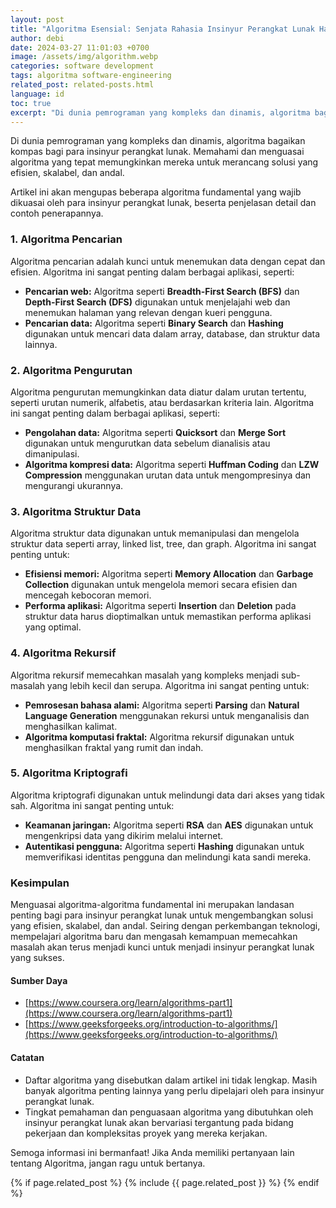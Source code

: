 ```yaml
---
layout: post
title: "Algoritma Esensial: Senjata Rahasia Insinyur Perangkat Lunak Handal"
author: debi
date: 2024-03-27 11:01:03 +0700
image: /assets/img/algorithm.webp
categories: software development
tags: algoritma software-engineering 
related_post: related-posts.html
language: id
toc: true
excerpt: "Di dunia pemrograman yang kompleks dan dinamis, algoritma bagaikan kompas bagi para insinyur perangkat lunak. Memahami dan menguasai algoritma yang tepat memungkinkan mereka untuk merancang solusi yang efisien, skalabel, dan andal. Artikel ini akan mengupas beberapa algoritma fundamental yang wajib dikuasai oleh para insinyur perangkat lunak, beserta penjelasan detail dan contoh penerapannya."
---
```


Di dunia pemrograman yang kompleks dan dinamis, algoritma bagaikan kompas bagi para insinyur perangkat lunak. Memahami dan menguasai algoritma yang tepat memungkinkan mereka untuk merancang solusi yang efisien, skalabel, dan andal. 

Artikel ini akan mengupas beberapa algoritma fundamental yang wajib dikuasai oleh para insinyur perangkat lunak, beserta penjelasan detail dan contoh penerapannya.

### 1. Algoritma Pencarian

Algoritma pencarian adalah kunci untuk menemukan data dengan cepat dan efisien. Algoritma ini sangat penting dalam berbagai aplikasi, seperti:

* **Pencarian web:** Algoritma seperti **Breadth-First Search (BFS)** dan **Depth-First Search (DFS)** digunakan untuk menjelajahi web dan menemukan halaman yang relevan dengan kueri pengguna.
* **Pencarian data:** Algoritma seperti **Binary Search** dan **Hashing** digunakan untuk mencari data dalam array, database, dan struktur data lainnya.

### 2. Algoritma Pengurutan

Algoritma pengurutan memungkinkan data diatur dalam urutan tertentu, seperti urutan numerik, alfabetis, atau berdasarkan kriteria lain. Algoritma ini sangat penting dalam berbagai aplikasi, seperti:

* **Pengolahan data:** Algoritma seperti **Quicksort** dan **Merge Sort** digunakan untuk mengurutkan data sebelum dianalisis atau dimanipulasi.
* **Algoritma kompresi data:** Algoritma seperti **Huffman Coding** dan **LZW Compression** menggunakan urutan data untuk mengompresinya dan mengurangi ukurannya.

### 3. Algoritma Struktur Data

Algoritma struktur data digunakan untuk memanipulasi dan mengelola struktur data seperti array, linked list, tree, dan graph. Algoritma ini sangat penting untuk:

* **Efisiensi memori:** Algoritma seperti **Memory Allocation** dan **Garbage Collection** digunakan untuk mengelola memori secara efisien dan mencegah kebocoran memori.
* **Performa aplikasi:** Algoritma seperti **Insertion** dan **Deletion** pada struktur data harus dioptimalkan untuk memastikan performa aplikasi yang optimal.

### 4. Algoritma Rekursif

Algoritma rekursif memecahkan masalah yang kompleks menjadi sub-masalah yang lebih kecil dan serupa. Algoritma ini sangat penting untuk:

* **Pemrosesan bahasa alami:** Algoritma seperti **Parsing** dan **Natural Language Generation** menggunakan rekursi untuk menganalisis dan menghasilkan kalimat.
* **Algoritma komputasi fraktal:** Algoritma rekursif digunakan untuk menghasilkan fraktal yang rumit dan indah.

### 5. Algoritma Kriptografi

Algoritma kriptografi digunakan untuk melindungi data dari akses yang tidak sah. Algoritma ini sangat penting untuk:

* **Keamanan jaringan:** Algoritma seperti **RSA** dan **AES** digunakan untuk mengenkripsi data yang dikirim melalui internet.
* **Autentikasi pengguna:** Algoritma seperti **Hashing** digunakan untuk memverifikasi identitas pengguna dan melindungi kata sandi mereka.

### Kesimpulan

Menguasai algoritma-algoritma fundamental ini merupakan landasan penting bagi para insinyur perangkat lunak untuk mengembangkan solusi yang efisien, skalabel, dan andal. Seiring dengan perkembangan teknologi, mempelajari algoritma baru dan mengasah kemampuan memecahkan masalah akan terus menjadi kunci untuk menjadi insinyur perangkat lunak yang sukses.

#### Sumber Daya
* [https://www.coursera.org/learn/algorithms-part1](https://www.coursera.org/learn/algorithms-part1)
* [https://www.geeksforgeeks.org/introduction-to-algorithms/](https://www.geeksforgeeks.org/introduction-to-algorithms/)

#### Catatan

* Daftar algoritma yang disebutkan dalam artikel ini tidak lengkap. Masih banyak algoritma penting lainnya yang perlu dipelajari oleh para insinyur perangkat lunak.
* Tingkat pemahaman dan penguasaan algoritma yang dibutuhkan oleh insinyur perangkat lunak akan bervariasi tergantung pada bidang pekerjaan dan kompleksitas proyek yang mereka kerjakan.

Semoga informasi ini bermanfaat! Jika Anda memiliki pertanyaan lain tentang Algoritma, jangan ragu untuk bertanya.


{% if page.related_post %}
  {% include {{ page.related_post }} %}
{% endif %}